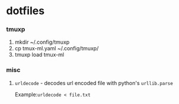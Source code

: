 # dotfiles


### tmuxp
1. mkdir ~/.config/tmuxp
2. cp tmux-ml.yaml ~/.config/tmuxp/
3. tmuxp load tmux-ml

### misc
1. `urldecode` - decodes url encoded file with python's `urllib.parse`

   Example:`urldecode < file.txt`

